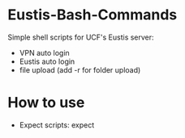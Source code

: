 # Eustis-Bash-Commands
Simple shell scripts for UCF's Eustis server:
- VPN auto login
- Eustis auto login
- file upload (add -r for folder upload)

# How to use
* Expect scripts: expect <script name>.exp
> ex: expect vpn.exp

Note:

Remove **#** on spawn bash ... line to combine VPN and Eustis auto login!

**VPN + Eustis scripts must be in _same_ directory**

* Shell scripts: bash <script name>.sh
> ex: bash auto-login.sh

# To disconnect from VPN
> /opt/cisco/anyconnect/bin/vpn disconnect

# IMPORTANT
* Replace username and password to use scripts properly
* Must have VPN (Cisco AnyConnect VPN cilent) already installed if using vpn.exp
